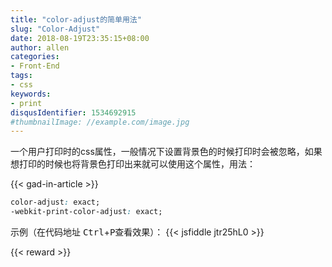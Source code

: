 ```yaml
---
title: "color-adjust的简单用法"
slug: "Color-Adjust"
date: 2018-08-19T23:35:15+08:00
author: allen
categories:
- Front-End
tags:
- css
keywords:
- print
disqusIdentifier: 1534692915
#thumbnailImage: //example.com/image.jpg
---
```

一个用户打印时的css属性，一般情况下设置背景色的时候打印时会被忽略，如果想打印的时候也将背景色打印出来就可以使用这个属性，用法：

<!--more-->

{{< gad-in-article >}}

```css
color-adjust: exact;
-webkit-print-color-adjust: exact;
```

示例（在代码地址 <kbd>Ctrl</kbd>+<kbd>P</kbd>查看效果）：
{{< jsfiddle jtr25hL0 >}}

{{< reward >}}
